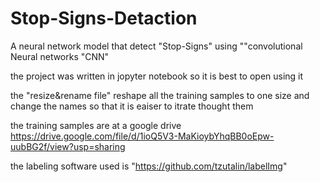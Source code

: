 # Stop-Signs-Detaction

A neural network model that detect "Stop-Signs"  using ""convolutional Neural networks "CNN" 

the project was written in jopyter notebook so it is best to open using it 

the "resize&rename file" reshape all the training samples to one size and change the names so that it is eaiser to itrate thought them 

the training samples are at a google drive https://drive.google.com/file/d/1ioQ5V3-MaKioybYhqBB0oEpw-uubBG2f/view?usp=sharing

the labeling software used is "https://github.com/tzutalin/labelImg"

